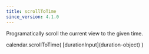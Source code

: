 ```yaml
---
title: scrollToTime
since_version: 4.1.0
---
```


Programatically scroll the current view to the given time.

<div class='spec' markdown='1'>
calendar.scrollToTime( [durationInput](duration-object) )
</div>

